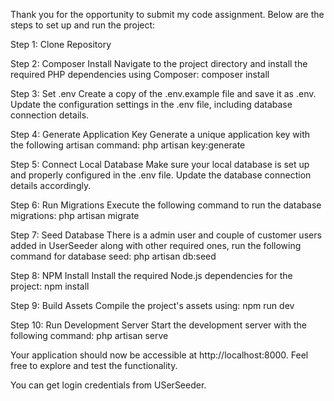 
Thank you for the opportunity to submit my code assignment. Below are the steps to set up and run the project:

Step 1: Clone Repository

Step 2: Composer Install
Navigate to the project directory and install the required PHP dependencies using Composer:
composer install



Step 3: Set .env
Create a copy of the .env.example file and save it as .env. Update the configuration settings in the .env file, including database connection details.



Step 4: Generate Application Key
Generate a unique application key with the following artisan command:
php artisan key:generate



Step 5: Connect Local Database
Make sure your local database is set up and properly configured in the .env file. Update the database connection details accordingly.




Step 6: Run Migrations
Execute the following command to run the database migrations:
php artisan migrate




Step 7: Seed Database
There is a admin user and couple of customer users added in UserSeeder along with other required ones, run the following command for database seed:
php artisan db:seed




Step 8: NPM Install
Install the required Node.js dependencies for the project:
npm install




Step 9: Build Assets
Compile the project's assets using:
npm run dev




Step 10: Run Development Server
Start the development server with the following command:
php artisan serve




Your application should now be accessible at http://localhost:8000. Feel free to explore and test the functionality.

You can get login credentials from USerSeeder.



